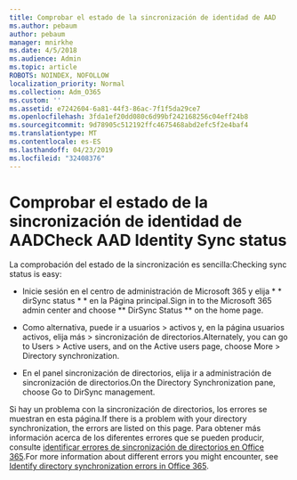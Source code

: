 ```yaml
---
title: Comprobar el estado de la sincronización de identidad de AAD
ms.author: pebaum
author: pebaum
manager: mnirkhe
ms.date: 4/5/2018
ms.audience: Admin
ms.topic: article
ROBOTS: NOINDEX, NOFOLLOW
localization_priority: Normal
ms.collection: Adm_O365
ms.custom: ''
ms.assetid: e7242604-6a81-44f3-86ac-7f1f5da29ce7
ms.openlocfilehash: 3fda1ef20dd080c6d99bf242168256c04eff24b8
ms.sourcegitcommit: 9d78905c512192ffc4675468abd2efc5f2e4baf4
ms.translationtype: MT
ms.contentlocale: es-ES
ms.lasthandoff: 04/23/2019
ms.locfileid: "32408376"
---
```

# <a name="check-aad-identity-sync-status"></a><span data-ttu-id="e23bc-102">Comprobar el estado de la sincronización de identidad de AAD</span><span class="sxs-lookup"><span data-stu-id="e23bc-102">Check AAD Identity Sync status</span></span>

<span data-ttu-id="e23bc-103">La comprobación del estado de la sincronización es sencilla:</span><span class="sxs-lookup"><span data-stu-id="e23bc-103">Checking sync status is easy:</span></span> 
  
- <span data-ttu-id="e23bc-104">Inicie sesión en el centro de administración de Microsoft 365 y elija \* \* dirSync status \* \* en la Página principal.</span><span class="sxs-lookup"><span data-stu-id="e23bc-104">Sign in to the Microsoft 365 admin center and choose \*\* DirSync Status \*\* on the home page.</span></span> 
    
- <span data-ttu-id="e23bc-105">Como alternativa, puede ir a usuarios \> activos y, en la página usuarios activos, elija más \> sincronización de directorios.</span><span class="sxs-lookup"><span data-stu-id="e23bc-105">Alternately, you can go to Users \> Active users, and on the Active users page, choose More \> Directory synchronization.</span></span>
    
- <span data-ttu-id="e23bc-106">En el panel sincronización de directorios, elija ir a administración de sincronización de directorios.</span><span class="sxs-lookup"><span data-stu-id="e23bc-106">On the Directory Synchronization pane, choose Go to DirSync management.</span></span> 
    
<span data-ttu-id="e23bc-107">Si hay un problema con la sincronización de directorios, los errores se muestran en esta página.</span><span class="sxs-lookup"><span data-stu-id="e23bc-107">If there is a problem with your directory synchronization, the errors are listed on this page.</span></span> <span data-ttu-id="e23bc-108">Para obtener más información acerca de los diferentes errores que se pueden producir, consulte [identificar errores de sincronización de directorios en Office 365](https://support.office.com/article/b4fc07a5-97ea-4ca6-9692-108acab74067).</span><span class="sxs-lookup"><span data-stu-id="e23bc-108">For more information about different errors you might encounter, see [Identify directory synchronization errors in Office 365](https://support.office.com/article/b4fc07a5-97ea-4ca6-9692-108acab74067).</span></span>
  

